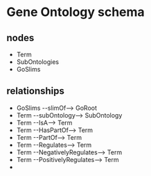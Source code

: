 # Gene Ontology schema

## nodes

- Term
- SubOntologies
- GoSlims

## relationships

- GoSlims --slimOf--> GoRoot
- Term --subOntology--> SubOntology
- Term --IsA--> Term
- Term --HasPartOf--> Term
- Term --PartOf--> Term
- Term --Regulates--> Term
- Term --NegativelyRegulates--> Term
- Term --PositivelyRegulates--> Term
- 

